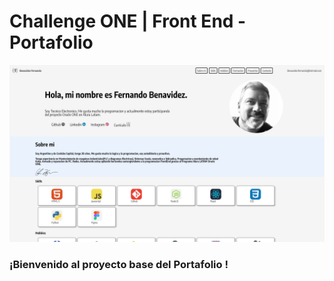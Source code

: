 # Challenge ONE | Front End -  Portafolio

<p align="center" >
     <img width="600" heigth="600" src="./assets/png/portafolio.png">
</p>


### ¡Bienvenido al proyecto base del Portafolio ! 



